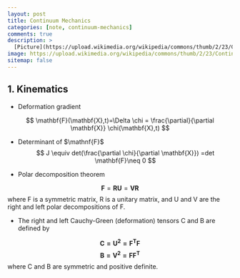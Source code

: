 ```yaml
---
layout: post
title: Continuum Mechanics
categories: [note, continuum-mechanics]
comments: true
description: >
  [Picture](https://upload.wikimedia.org/wikipedia/commons/thumb/2/23/Continuum_body.svg/200px-Continuum_body.svg.png)
image: https://upload.wikimedia.org/wikipedia/commons/thumb/2/23/Continuum_body.svg/200px-Continuum_body.svg.png
sitemap: false
---
```


## 1. Kinematics
* Deformation gradient

$$ \mathbf{F}(\mathbf{X},t)=\Delta \chi = \frac{\partial}{\partial \mathbf{X}} \chi(\mathbf{X},t)  $$

* Determinant of $\mathnf{F}$
$$ J \equiv det(\frac{\partial \chi}{\partial \mathbf{X}}) =det \mathbf{F}\neq 0 $$

* Polar decomposition theorem

$$ \mathbf{F}=\mathbf{RU}=\mathbf{VR}$$
where F is a symmetric matrix, R is a unitary matrix, and U and V are the right and left polar decompositions of F.

* The right and left Cauchy-Green (deformation) tensors C and B are defined by

$$ \mathbf{C=U^2=F^{T}F}$$
$$ \mathbf{B=V^2=FF^{T}}$$
where C and B are symmetric and positive definite.

